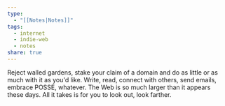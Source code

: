 ```yaml
---
type:
  - "[[Notes|Notes]]"
tags:
  - internet
  - indie-web
  - notes
share: true
---
```


Reject walled gardens, stake your claim of a domain and do as little or as much with it as you'd like. Write, read, connect with others, send emails, embrace POSSE, whatever. The Web is so much larger than it appears these days. All it takes is for you to look out, look farther.

